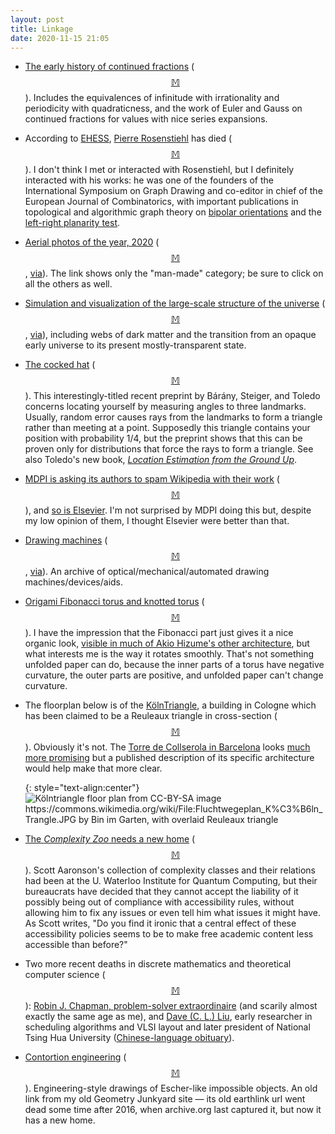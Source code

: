```yaml
---
layout: post
title: Linkage
date: 2020-11-15 21:05
---
```

* [The early history of continued fractions](https://golem.ph.utexas.edu/category/2020/09/five_levels_of_continued_fract.html) ([$$\mathbb{M}$$](https://mathstodon.xyz/@11011110/105139147272940535)). Includes the equivalences of infinitude with irrationality and periodicity with quadraticness, and the work of Euler and Gauss on continued fractions for values with nice series expansions.

* According to [EHESS](http://cams.ehess.fr/), [Pierre Rosenstiehl](https://en.wikipedia.org/wiki/Pierre_Rosenstiehl) has died ([$$\mathbb{M}$$](https://mathstodon.xyz/@11011110/105147747900598849)). I don't think I met or interacted with Rosenstiehl, but I definitely interacted with his works: he was one of the founders of the International Symposium on Graph Drawing and co-editor in chief of the European Journal of Combinatorics, with important publications in topological and algorithmic graph theory on [bipolar orientations](https://en.wikipedia.org/wiki/Bipolar_orientation) and the [left-right planarity test](https://en.wikipedia.org/wiki/Left-right_planarity_test).

* [Aerial photos of the year, 2020](https://www.aerialphotoawards.com/aerial-photos-of-the-year-2020-man-made-category) ([$$\mathbb{M}$$](https://mathstodon.xyz/@11011110/105155256595043126), [via](https://www.metafilter.com/189287/A-Different-Perspective)). The link shows only the "man-made" category; be sure to click on all the others as well.

* [Simulation and visualization of the large-scale structure of the universe](https://www.slac.stanford.edu/~kaehler/homepage/visualizations/dark-matter.html) ([$$\mathbb{M}$$](https://mathstodon.xyz/@11011110/105161855079392754), [via](https://apod.nasa.gov/apod/ap201025.html)), including webs of dark matter and the transition from an opaque early universe to its present mostly-transparent state.

* [The cocked hat](https://arxiv.org/abs/2007.06838) ([$$\mathbb{M}$$](https://mathstodon.xyz/@11011110/105167862476053808)). This interestingly-titled recent preprint by Bárány, Steiger, and Toledo concerns locating yourself by measuring angles to three landmarks. Usually, random error causes rays from the landmarks to form a triangle rather than meeting at a point. Supposedly this triangle contains your position with probability 1/4, but the preprint shows that this can be proven only for distributions that force the rays to form a triangle. See also Toledo's new book, _[Location Estimation from the Ground Up](http://www.cs.tau.ac.il/~stoledo/LocationEstimationFromTheGroundUp/)_.

* [MDPI is asking its authors to spam Wikipedia with their work](https://en.wikipedia.org/w/index.php?title=User_talk:DMacks&diff=prev&oldid=987454393) ([$$\mathbb{M}$$](https://mathstodon.xyz/@11011110/105176559718608713)), and [so is Elsevier](https://www.elsevier.com/__data/assets/pdf_file/0013/201325/Get-Noticed_Brochure_2018.pdf). I'm not surprised by MDPI doing this but, despite my low opinion of them, I thought Elsevier were better than that.

* [Drawing machines](https://drawingmachines.org/) ([$$\mathbb{M}$$](https://mathstodon.xyz/@11011110/105181738042763529), [via](https://news.ycombinator.com/item?id=25033793)). An archive of optical/mechanical/automated drawing machines/devices/aids.

* [Origami Fibonacci torus and knotted torus](https://www.youtube.com/watch?v=LdnvxN4UUfs) ([$$\mathbb{M}$$](https://mathstodon.xyz/@11011110/105184956163150834)). I have the impression that the Fibonacci part just gives it a nice organic look, [visible in much of Akio Hizume's other architecture](http://www.starcage.org/englishindex.html), but what interests me is the way it rotates smoothly. That's not something unfolded paper can do, because the inner parts of a torus have negative curvature, the outer parts are positive, and unfolded paper can't change curvature.

* The floorplan below is of the [KölnTriangle](https://en.wikipedia.org/wiki/K%C3%B6lntriangle), a building in Cologne which has been claimed to be a Reuleaux triangle in cross-section ([$$\mathbb{M}$$](https://mathstodon.xyz/@11011110/105195769927037078)). Obviously it's not. The [Torre de Collserola in Barcelona](https://en.wikipedia.org/wiki/Torre_de_Collserola) looks [much more promising](https://commons.wikimedia.org/wiki/File:Barcelona_Torre_de_Collserola_Planol_Evacuacio.jpg) but a published description of its specific architecture would help make that more clear.

  {: style="text-align:center"}
![Kölntriangle floor plan from CC-BY-SA image https://commons.wikimedia.org/wiki/File:Fluchtwegeplan_K%C3%B6ln_Trangle.JPG by Bin im Garten, with overlaid Reuleaux triangle]({{site.baseurl}}/assets/2020/KoelnTriangle-not-Reuleaux.jpg)

* [The _Complexity Zoo_ needs a new home](https://www.scottaaronson.com/blog/?p=5094) ([$$\mathbb{M}$$](https://mathstodon.xyz/@11011110/105199077818825073)). Scott Aaronson's collection of complexity classes and their relations had been at the U. Waterloo Institute for Quantum Computing, but their bureaucrats have decided that they cannot accept the liability of it possibly being out of compliance with accessibility rules, without allowing him to fix any issues or even tell him what issues it might have. As Scott writes, "Do you find it ironic that a central effect of these accessibility policies seems to be to make free academic content less accessible than before?"

* Two more recent deaths in discrete mathematics and theoretical computer science ([$$\mathbb{M}$$](https://mathstodon.xyz/@11011110/105205573414576460)): [Robin J. Chapman, problem-solver extraordinaire](http://emps.exeter.ac.uk/mathematics/news-events/news/articles/robinchapmanobituary.html) (and scarily almost exactly the same age as me), and
[Dave (C. L.) Liu](https://en.wikipedia.org/wiki/Chung_Laung_Liu), early researcher in scheduling algorithms and VLSI layout and later president of National Tsing Hua University ([Chinese-language obituary](https://news.ltn.com.tw/amp/news/life/breakingnews/3346060)).

* [Contortion engineering](http://www.the-sandpit.com/contortions/contort.htm) ([$$\mathbb{M}$$](https://mathstodon.xyz/@11011110/105217523608810155)). Engineering-style drawings of Escher-like impossible objects. An old link from my old Geometry Junkyard site — its old earthlink url went dead some time after 2016, when archive.org last captured it, but now it has a new home.